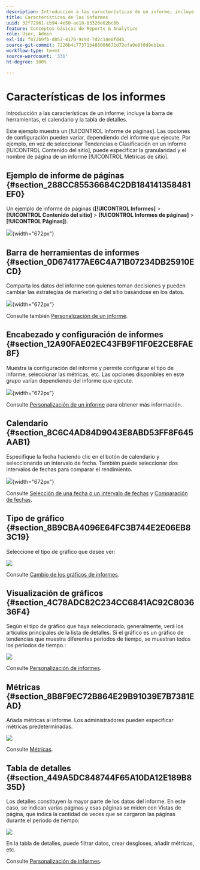 ```yaml
---
description: Introducción a las características de un informe; incluye la barra de herramientas, el calendario y la tabla de detalles.
title: Características de los informes
uuid: 32f72961-cb94-4e50-ae18-03326e02bc8b
feature: Conceptos básicos de Reports & Analytics
role: User, Admin
exl-id: f872b9fb-d857-4170-9c9d-7d2c14e0fd45
source-git-commit: 7226b4c77371b486006671d72efa9e0f0d9eb1ea
workflow-type: tm+mt
source-wordcount: '331'
ht-degree: 100%

---
```


# Características de los informes

Introducción a las características de un informe; incluye la barra de herramientas, el calendario y la tabla de detalles.

Este ejemplo muestra un [!UICONTROL Informe de páginas]. Las opciones de configuración pueden variar, dependiendo del informe que ejecute. Por ejemplo, en vez de seleccionar Tendencias o Clasificación en un informe [!UICONTROL Contenido del sitio], puede especificar la granularidad y el nombre de página de un informe [!UICONTROL Métricas de sitio].

## Ejemplo de informe de páginas {#section_288CC85536684C2DB184141358481EF0}

Un ejemplo de informe de páginas (**[!UICONTROL Informes]** > **[!UICONTROL Contenido del sitio]** > **[!UICONTROL Informes de páginas]** > **[!UICONTROL Páginas]**).

![](assets/pages_report.png){width=&quot;672px&quot;}

## Barra de herramientas de informes {#section_0D674177AE6C4A71B07234DB25910ECD}

Comparta los datos del informe con quienes toman decisiones y pueden cambiar las estrategias de marketing o del sitio basándose en los datos.

![](assets/toolbar.png){width=&quot;672px&quot;}

Consulte también [Personalización de un informe](/help/analyze/reports-analytics/reports-customize/customizing-reports-overview.md).

## Encabezado y configuración de informes {#section_12A90FAE02EC43FB9F11F0E2CE8FAE8F}

Muestra la configuración del informe y permite configurar el tipo de informe, seleccionar las métricas, etc. Las opciones disponibles en este grupo varían dependiendo del informe que ejecute.

![](assets/settings_header.png){width=&quot;672px&quot;}

Consulte [Personalización de un informe](/help/analyze/reports-analytics/reports-customize/customizing-reports-overview.md) para obtener más información.

## Calendario {#section_8C6C4AD84D9043E8ABD53FF8F645AAB1}

Especifique la fecha haciendo clic en el botón de calendario y seleccionando un intervalo de fecha. También puede seleccionar dos intervalos de fechas para comparar el rendimiento.

![](assets/calendar_large.png){width=&quot;672px&quot;}

Consulte [Selección de una fecha o un intervalo de fechas](/help/analyze/reports-analytics/reports-customize/customizing-reports-overview.md) y [Comparación de fechas](/help/analyze/reports-analytics/reports-customize/customizing-reports-overview.md).

## Tipo de gráfico {#section_8B9CBA4096E64FC3B744E2E06EB83C19}

Seleccione el tipo de gráfico que desee ver:

![](assets/graph_type.png)

Consulte [Cambio de los gráficos de informes](/help/analyze/reports-analytics/reports-customize/t-reports-graphs.md).

## Visualización de gráficos {#section_4C78ADC82C234CC6841AC92C803636F4}

Según el tipo de gráfico que haya seleccionado, generalmente, verá los artículos principales de la lista de detalles. Si el gráfico es un gráfico de tendencias que muestra diferentes periodos de tiempo, se muestran todos los periodos de tiempo.:

![](assets/graph.png)

Consulte [Personalización de informes](/help/analyze/reports-analytics/reports-customize/customizing-reports-overview.md).

## Métricas {#section_8B8F9EC72B864E29B91039E7B7381EAD}

Añada métricas al informe. Los administradores pueden especificar métricas predeterminadas.

![](assets/metrics.png)

Consulte [Métricas](/help/analyze/reports-analytics/metrics.md).

## Tabla de detalles {#section_449A5DC848744F65A10DA12E189B835D}

Los detalles constituyen la mayor parte de los datos del informe. En este caso, se indican varias páginas y esas páginas se miden con Vistas de página, que indica la cantidad de veces que se cargaron las páginas durante el periodo de tiempo:

![](assets/detail.png)

En la tabla de detalles, puede filtrar datos, crear desgloses, añadir métricas, etc.

Consulte [Personalización de informes](/help/analyze/reports-analytics/reports-customize/customizing-reports-overview.md).
